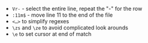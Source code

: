 * `Vr-` - select the entire line, repeat the "-" for the row
* `:11m$` - move line 11 to the end of the file
* `<…>` to simplify regexes
* `\zs` and `\ze` to avoid complicated look arounds
* `\e` to set cursor at end of match
